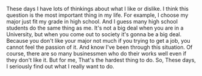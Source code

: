 These days I have lots of thinkings about what I like or dislike. I think this question is the most important thing in my life. For example, I choose my major just fit my grade in high school. And I guess many high school students do the same thing as me. It's not a big deal when you are in a University, but when you come out to society it's gonna be a big deal. Because you don't like your major not much if you trying to get a job, you cannot feel the passion of it. And know I've been through this situation. Of course, there are so many businessmen who do their works well even if they don't like it. But for me, That's the hardest thing to do. So, These days, I seriously find out what I really want to do.
